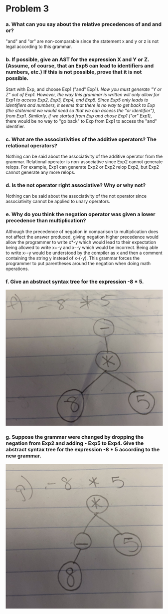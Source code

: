 # Problem 3

### a. What can you say about the relative precedences of and and or?
"and" and "or" are non-comparable since the statement x and y or z is not legal according to this grammar.
### b. If possible, give an AST for the expression X and Y or Z. (Assume, of course, that an Exp5 can lead to identifiers and numbers, etc.) If this is not possible, prove that it is not possible.
Start with Exp, and choose Exp1 ("and" Exp1)*. Now you must generate "Y or Z" out of Exp1. However, the way this grammar is written will only allow for Exp1 to access Exp2, Exp3, Exp4, and Exp5. Since Exp5 only leads to identifiers and numbers, it seems that there is no way to get back to Exp (the statement we would need so that we can access the "or identifier"), from Exp1. Similarly, if we started from Exp and chose Exp1 ("or" Exp1)*, there would be no way to "go back" to Exp from Exp1 to access the "and" identifier.
### c. What are the associativities of the additive operators? The relational operators?
Nothing can be said about the associativity of the additive operator from the grammar. Relational operator is non-associative since Exp2 cannot generate relops. For example, Exp1 can generate Exp2 or Exp2 relop Exp2, but Exp2 cannot generate any more relops.
### d. Is the not operator right associative? Why or why not?
Nothing can be said about the associativity of the not operator since associativity cannot be applied to unary operators.
### e. Why do you think the negation operator was given a lower precedence than multiplication?
Although the precedence of negation in comparison to multiplication does not affect the answer produced, giving negation higher precedence would allow the programmer to write x*-y which would lead to their expectation being allowed to write x+-y and x--y which would be incorrect. Being able to write x--y would be understood by the compiler as x and then a comment containing the string y instead of x-(-y). This grammar forces the programmer to put parentheses around the negation when doing math operations.
### f. Give an abstract syntax tree for the expression -8 * 5.
![](photos/3f.jpg)
### g. Suppose the grammar were changed by dropping the negation from Exp2 and adding - Exp5 to Exp4. Give the abstract syntax tree for the expression -8 * 5 according to the new grammar.
![](photos/3g.jpg)
